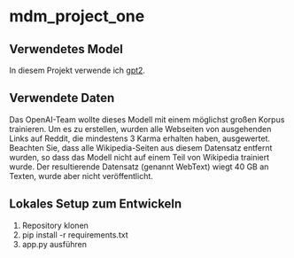 # mdm_project_one

## Verwendetes Model
In diesem Projekt verwende ich [gpt2](https://huggingface.co/gpt2).

## Verwendete Daten
Das OpenAI-Team wollte dieses Modell mit einem möglichst großen Korpus trainieren. Um es zu erstellen, wurden alle Webseiten von ausgehenden Links auf Reddit, die mindestens 3 Karma erhalten haben, ausgewertet. Beachten Sie, dass alle Wikipedia-Seiten aus diesem Datensatz entfernt wurden, so dass das Modell nicht auf einem Teil von Wikipedia trainiert wurde. Der resultierende Datensatz (genannt WebText) wiegt 40 GB an Texten, wurde aber nicht veröffentlicht.

## Lokales Setup zum Entwickeln
1. Repository klonen
2. pip install -r requirements.txt
3. app.py ausführen